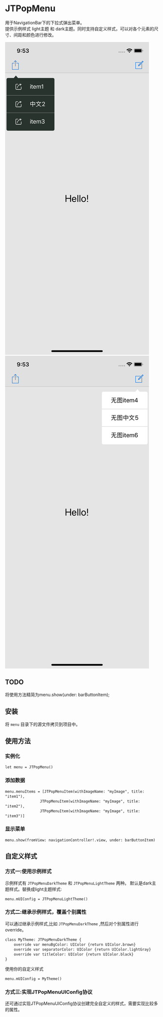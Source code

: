 # JTPopMenu  
用于NavigationBar下的下拉式弹出菜单。  
提供示例样式 light主题 和 dark主题。同时支持自定义样式，可以对各个元素的尺寸、间距和颜色进行修改。  

![popMenuDark](https://github.com/RealMeZJT/JTPopMenu/blob/master/Docs/Simulator%20Screen%20Shot%20-%20iPhone%20XR%20-%202018-12-20%20at%2021.53.04.png)
![popMenuLight](https://github.com/RealMeZJT/JTPopMenu/blob/master/Docs/Simulator%20Screen%20Shot%20-%20iPhone%20XR%20-%202018-12-20%20at%2021.53.07.png)

## TODO
将使用方法精简为menu.show(under: barButtonItem);  

## 安装  
将 `menu` 目录下的源文件拷贝到项目中。  

## 使用方法  
### 实例化
	let menu = JTPopMenu()  
### 添加数据

	menu.menuItems = [JTPopMenuItem(withImageName: "myImage", title: "item1"),  
                    JTPopMenuItem(withImageName: "myImage", title: "item2"),  
                    JTPopMenuItem(withImageName: "myImage", title: "item3")]  
### 显示菜单
	menu.show(fromView: navigationController!.view, under: barButtonItem)

## 自定义样式  
### 方式一:使用示例样式
示例样式有 `JTPopMenuDarkTheme` 和 `JTPopMenuLightTheme` 两种。
默认是dark主题样式。替换成light主题样式:  

	menu.mUIConfig = JTPopMenuLightTheme()

### 方式二:继承示例样式，覆盖个别属性
可以通过继承示例样式,比如 `JTPopMenuDarkTheme` ,然后对个别属性进行 override。

	class MyTheme: JTPopMenuDarkTheme {
	    override var menuBgColor: UIColor {return UIColor.brown}
	    override var separatorColor: UIColor {return UIColor.lightGray}
	    override var titleColor: UIColor {return UIColor.black}
	}
使用你的自定义样式  

	menu.mUIConfig = MyTheme()


### 方式三:实现JTPopMenuUIConfig协议  
还可通过实现JTPopMenuUIConfig协议创建完全自定义的样式，需要实现比较多的属性。 



